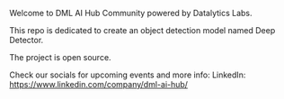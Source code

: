 Welcome to DML AI Hub Community powered by Datalytics Labs.

This repo is dedicated to create an object detection model named Deep Detector.

The project is open source.

Check our socials for upcoming events and more info:
LinkedIn: https://www.linkedin.com/company/dml-ai-hub/
